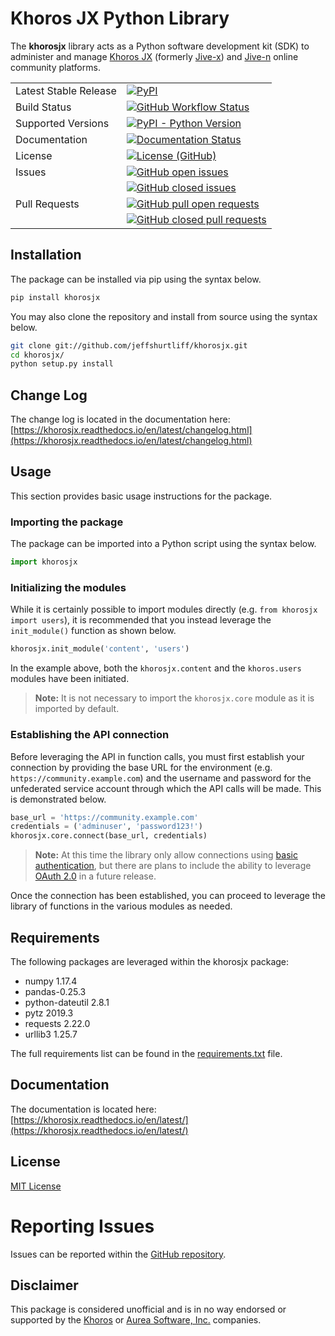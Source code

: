 # Khoros JX Python Library
The  **khorosjx**  library acts as a Python software development kit (SDK) to administer and manage 
[Khoros JX](https://community.khoros.com/t5/Atlas-Insights-Blog/Lithium-and-Jive-x-It-s-Official/ba-p/325465) 
(formerly  [Jive-x](https://www.prnewswire.com/news-releases/lithium-technologies-completes-acquisition-of-external-online-community-business-from-jive-300531058.html)) 
and  [Jive-n](https://www.jivesoftware.com/)  online community platforms.

<table>
    <tr>
        <td>Latest Stable Release</td>
        <td>
            <a href='https://pypi.org/project/khorosjx/'>
                <img alt="PyPI" src="https://img.shields.io/pypi/v/khorosjx">
            </a>
        </td>
    </tr>
    <tr>
        <td>Build Status</td>
        <td>
            <a href="https://github.com/jeffshurtliff/khorosjx/blob/master/.github/workflows/pythonpackage.yml">
                <img alt="GitHub Workflow Status" 
                src="https://img.shields.io/github/workflow/status/jeffshurtliff/khorosjx/Python package">
            </a>
        </td>
    </tr>
    <tr>
        <td>Supported Versions</td>
        <td>
            <a href='https://pypi.org/project/khorosjx/'>
                <img alt="PyPI - Python Version" src="https://img.shields.io/pypi/pyversions/khorosjx">
            </a>
        </td>
    </tr>
    <tr>
        <td>Documentation</td>
        <td>
            <a href='https://khorosjx.readthedocs.io/en/latest/?badge=latest'>
                <img src='https://readthedocs.org/projects/khorosjx/badge/?version=latest' alt='Documentation Status' />
            </a>
        </td>
    </tr>
    <tr>
        <td>License</td>
        <td>
            <a href="https://github.com/jeffshurtliff/khorosjx/blob/master/LICENSE">
                <img alt="License (GitHub)" src="https://img.shields.io/github/license/jeffshurtliff/khorosjx">
            </a>
        </td>
    </tr>
    <tr>
        <td style="vertical-align: top;">Issues</td>
        <td>
            <a href="https://github.com/jeffshurtliff/khorosjx/issues">
                <img style="margin-bottom:5px;" alt="GitHub open issues" src="https://img.shields.io/github/issues-raw/jeffshurtliff/khorosjx"><br />
            </a>
            <a href="https://github.com/jeffshurtliff/khorosjx/issues">
                <img alt="GitHub closed issues" src="https://img.shields.io/github/issues-closed-raw/jeffshurtliff/khorosjx">
            </a>
        </td>
    </tr>
    <tr>
        <td style="vertical-align: top;">Pull Requests</td>
        <td>
            <a href="https://github.com/jeffshurtliff/khorosjx/pulls">
                <img style="margin-bottom:5px;" alt="GitHub pull open requests" src="https://img.shields.io/github/issues-pr-raw/jeffshurtliff/khorosjx"><br />
            </a>
            <a href="https://github.com/jeffshurtliff/khorosjx/pulls">
                <img alt="GitHub closed pull requests" src="https://img.shields.io/github/issues-pr-closed-raw/jeffshurtliff/khorosjx">
            </a>
        </td>
    </tr>
</table>

## Installation
The package can be installed via pip using the syntax below.

``` sh
pip install khorosjx
```

You may also clone the repository and install from source using the syntax below.

``` sh
git clone git://github.com/jeffshurtliff/khorosjx.git
cd khorosjx/
python setup.py install
```

## Change Log
The change log is located in the documentation here: [https://khorosjx.readthedocs.io/en/latest/changelog.html](https://khorosjx.readthedocs.io/en/latest/changelog.html)

## Usage
This section provides basic usage instructions for the package.


### Importing the package
The package can be imported into a Python script using the syntax below.

``` python
import khorosjx
```

### Initializing the modules
While it is certainly possible to import modules directly (e.g. ``from khorosjx import users``), it is recommended that you instead leverage the ``init_module()`` function as shown below.

``` python
khorosjx.init_module('content', 'users')
```

In the example above, both the ``khorosjx.content`` and the ``khoros.users`` modules have been initiated.

>**Note:** It is not necessary to import the ``khorosjx.core`` module as it is imported by default.

### Establishing the API connection
Before leveraging the API in function calls, you must first establish your connection by providing the base URL for the environment (e.g. ``https://community.example.com``) and the username and password for the unfederated service account through which the API calls will be made. This is demonstrated below.

``` python
base_url = 'https://community.example.com'
credentials = ('adminuser', 'password123!')
khorosjx.core.connect(base_url, credentials)
```

>**Note:** At this time the library only allow connections using [basic authentication](https://developers.jivesoftware.com/api/v3/cloud/rest/index.html#authentication), but there are plans to include the ability to leverage  [OAuth 2.0](https://developers.jivesoftware.com/api/v3/cloud/rest/AuthorizationEntity.html)  in a future release.

Once the connection has been established, you can proceed to leverage the library of functions in the various modules as needed.

## Requirements
The following packages are leveraged within the khorosjx package:
* numpy 1.17.4
* pandas-0.25.3
* python-dateutil 2.8.1
* pytz 2019.3
* requests 2.22.0
* urllib3 1.25.7

The full requirements list can be found in the [requirements.txt](https://github.com/jeffshurtliff/khorosjx/blob/master/requirements.txt) file.

## Documentation
The documentation is located here: [https://khorosjx.readthedocs.io/en/latest/](https://khorosjx.readthedocs.io/en/latest/)

## License
[MIT License](https://github.com/jeffshurtliff/khorosjx/blob/master/LICENSE)

# Reporting Issues
Issues can be reported within the [GitHub repository](https://github.com/jeffshurtliff/khorosjx/issues).

## Disclaimer
This package is considered unofficial and is in no way endorsed or supported by the [Khoros](https://www.builtinaustin.com/company/khoros) or [Aurea Software, Inc.](https://www.jivesoftware.com/) companies.